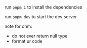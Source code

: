 run ``pnpm i`` to install the dependencies

run ``pnpm dev`` to start the dev server

note for ohm: 
- do not ever return null type
- format ur code
